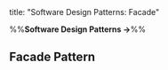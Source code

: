 <frontmatter>
title: "Software Design Patterns: Facade"
</frontmatter>

<link rel="stylesheet" href="{{baseUrl}}/css/textbook.css">

<div class="website-content" id="all">

%%**Software Design Patterns →**%%

## Facade Pattern

<div id="main">

<include src="what/embed.md" boilerplate  />

</div>

</div>
